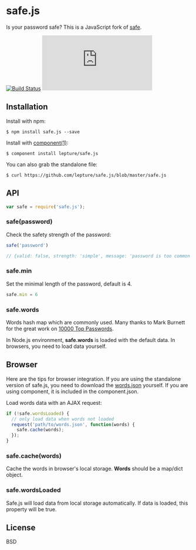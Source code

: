 # safe.js

Is your password safe? This is a JavaScript fork of [safe](https://github.com/lepture/safe).

[![Build Status](https://travis-ci.org/lepture/safe.js.png?branch=master)](https://travis-ci.org/lepture/safe.js)
[![spm package](http://spmjs.io/badge/safe.js)](http://spmjs.io/package/safe.js)

## Installation

Install with npm:

    $ npm install safe.js --save

Install with [component(1)](http://component.io):

    $ component install lepture/safe.js

You can also grab the standalone file:

    $ curl https://github.com/lepture/safe.js/blob/master/safe.js

## API

```js
var safe = require('safe.js');
```

### safe(password)

Check the safety strength of the password:

```js
safe('password')

// {valid: false, strength: 'simple', message: 'password is too common'}
```

### safe.min

Set the minimal length of the password, default is 4.

```js
safe.min = 6
```


### safe.words

Words hash map which are commonly used. Many thanks to Mark Burnett for
the great work on [10000 Top Passwords](https://xato.net/passwords/more-top-worst-passwords/).

In Node.js environment, **safe.words** is loaded with the default data.
In browsers, you need to load data yourself.


## Browser

Here are the tips for browser integration. If you are using the standalone
version of safe.js, you need to download the [words.json](https://github.com/lepture/safe.js/blob/master/lib/words.json) yourself. If you are using component, it is included in the component.json.

Load words data with an AJAX request:

```js
if (!safe.wordsLoaded) {
  // only load data when words not loaded
  request('path/to/words.json', function(words) {
    safe.cache(words);
  });
}
```

### safe.cache(words)

Cache the words in browser's local storage. **Words** should be a map/dict object.

### safe.wordsLoaded

Safe.js will load data from local storage automatically. If data is loaded, this property will be true.

## License

BSD
